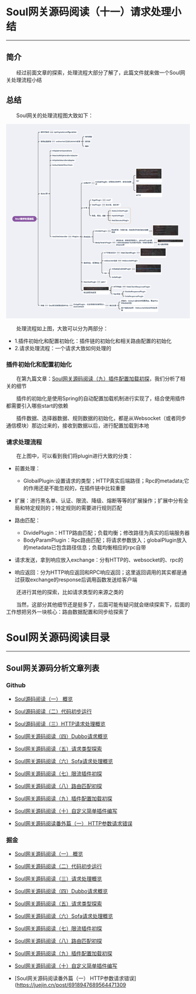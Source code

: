 # Soul网关源码阅读（十一）请求处理小结
***
## 简介
&ensp;&ensp;&ensp;&ensp;经过前面文章的探索，处理流程大部分了解了，此篇文件就来做一个Soul网关处理流程小结

## 总结
&ensp;&ensp;&ensp;&ensp;Soul网关的处理流程图大致如下：

![](./picture/process.png)

&ensp;&ensp;&ensp;&ensp;处理流程如上图，大致可以分为两部分：

- 1.插件初始化和配置初始化：插件链的初始化和相关路由配置的初始化
- 2.请求处理流程：一个请求大致如何处理的

### 插件初始化和配置初始化
&ensp;&ensp;&ensp;&ensp;在第九篇文章：[Soul网关源码阅读（九）插件配置加载初探](https://juejin.cn/post/6920074307590684685/)，我们分析了相关的细节

&ensp;&ensp;&ensp;&ensp;插件的初始化是使用Spring的自动配置加载机制进行实现了，结合使用插件都需要引入哪些start的依赖

&ensp;&ensp;&ensp;&ensp;插件数据、选择器数据、规则数据的初始化，都是从Websocket（或者同步通信模块）那边过来的，接收到数据以后，进行配置加载到本地

### 请求处理流程
&ensp;&ensp;&ensp;&ensp;在上图中，可以看到我们将plugin进行大致的分类：

- 前置处理：
  - GlobalPlugin:设置请求的类型；HTTP真实后端路径；Rpc的metadata;它的作用还是不能忽视的，在插件链中比较重要

- 扩展：进行黑名单、认证、限流、降级、熔断等等的扩展操作；扩展中分有全局和特定规则的；特定规则的需要进行规则匹配

- 路由匹配：
  - DividePlugin：HTTP路由匹配；负载均衡；修改路径为真实的后端服务器
  - BodyParamPlugin：Rpc路由匹配；将请求参数放入；globalPlugin放入的metadata已包含路径信息；负载均衡相应的rpc自带

- 请求发送，拿到响应放入exchange：分有HTTP的、websocket的、rpc的

- 响应返回：分为HTTP响应返回和RPC响应返回；这里返回调用的其实都是通过获取exchange的response后调用函数发送给客户端

&ensp;&ensp;&ensp;&ensp;还进行其他的探索，比如请求类型的来源之类的

&ensp;&ensp;&ensp;&ensp;当然，这部分其他细节还是挺多了，后面可能有疑问就会继续探索下，后面的工作想把另外一块核心：路由数据配置和同步给探索了
		
# Soul网关源码阅读目录
***
## Soul网关源码分析文章列表
### Github
- [Soul源码阅读（一） 概览](https://github.com/lw1243925457/SE-Notes/blob/master/profession/program/%E5%BC%80%E6%BA%90/soul/soul%E6%BA%90%E7%A0%81%E9%98%85%E8%AF%BB1-%E6%A6%82%E8%A7%88.md)
- [Soul源码阅读（二）代码初步运行](https://github.com/lw1243925457/SE-Notes/blob/master/profession/program/%E5%BC%80%E6%BA%90/soul/soul%E6%BA%90%E7%A0%81%E9%98%85%E8%AF%BB2-%E5%88%9D%E6%AD%A5%E8%BF%90%E8%A1%8C.md)
- [Soul源码阅读（三）HTTP请求处理概览](https://github.com/lw1243925457/SE-Notes/blob/master/profession/program/%E5%BC%80%E6%BA%90/soul/soul%E6%BA%90%E7%A0%81%E9%98%85%E8%AF%BB3-%E8%AF%B7%E6%B1%82%E5%A4%84%E7%90%86%E6%A6%82%E8%A7%88.md)
- [Soul网关源码阅读（四）Dubbo请求概览](https://github.com/lw1243925457/SE-Notes/blob/master/profession/program/%E5%BC%80%E6%BA%90/soul/soul%E6%BA%90%E7%A0%81%E9%98%85%E8%AF%BB4-dubbo%E8%AF%B7%E6%B1%82%E6%A6%82%E8%A7%88.md)
- [Soul网关源码阅读（五）请求类型探索](https://github.com/lw1243925457/SE-Notes/blob/master/profession/program/%E5%BC%80%E6%BA%90/soul/soul%E6%BA%90%E7%A0%81%E9%98%85%E8%AF%BB5-%E8%AF%B7%E6%B1%82%E7%B1%BB%E5%9E%8B%E6%8E%A2%E7%B4%A2.md)
- [Soul网关源码阅读（六）Sofa请求处理概览](https://github.com/lw1243925457/SE-Notes/blob/master/profession/program/%E5%BC%80%E6%BA%90/soul/soul%E6%BA%90%E7%A0%81%E9%98%85%E8%AF%BB6-sofa%E8%AF%B7%E6%B1%82%E5%A4%84%E7%90%86%E6%A6%82%E8%A7%88.md)
- [Soul网关源码阅读（七）限流插件初探](https://github.com/lw1243925457/SE-Notes/blob/master/profession/program/%E5%BC%80%E6%BA%90/soul/soul%E6%BA%90%E7%A0%81%E9%98%85%E8%AF%BB7-%E9%99%90%E6%B5%81%E6%8F%92%E4%BB%B6%E5%88%9D%E6%8E%A2.md)
- [Soul网关源码阅读（八）路由匹配初探](https://github.com/lw1243925457/SE-Notes/blob/0e6931519a84d5c603504b2c6a633698ac793b70/profession/program/%E5%BC%80%E6%BA%90/soul/soul%E6%BA%90%E7%A0%81%E9%98%85%E8%AF%BB8-%E8%B7%AF%E7%94%B1%E5%8C%B9%E9%85%8D%E5%88%9D%E6%8E%A2.md)
- [Soul网关源码阅读（九）插件配置加载初探](https://github.com/lw1243925457/SE-Notes/blob/master/profession/program/%E5%BC%80%E6%BA%90/soul/soul%E6%BA%90%E7%A0%81%E9%98%85%E8%AF%BB9-%E6%8F%92%E4%BB%B6%E9%85%8D%E7%BD%AE%E5%8A%A0%E8%BD%BD%E5%88%9D%E6%8E%A2.md)
- [Soul网关源码阅读（十）自定义简单插件编写](https://github.com/lw1243925457/SE-Notes/blob/master/profession/program/%E5%BC%80%E6%BA%90/soul/soul%E6%BA%90%E7%A0%81%E9%98%85%E8%AF%BB10-%E8%87%AA%E5%AE%9A%E4%B9%89%E7%AE%80%E5%8D%95%E6%8F%92%E4%BB%B6%E7%BC%96%E5%86%99.md)


- [Soul网关源码阅读番外篇（一） HTTP参数请求错误](https://github.com/lw1243925457/SE-Notes/blob/master/profession/program/%E5%BC%80%E6%BA%90/soul/soul%E6%BA%90%E7%A0%81%E9%98%85%E8%AF%BB%E7%95%AA%E5%A4%96%E7%AF%871-HTTP%E7%A4%BA%E4%BE%8B%E5%8F%82%E6%95%B0%E8%AF%B7%E6%B1%82%E9%94%99%E8%AF%AF.md)

### 掘金
- [Soul网关源码阅读（一） 概览](https://juejin.cn/post/6917864624423436296)
- [Soul网关源码阅读（二）代码初步运行](https://juejin.cn/post/6917865804121767944)
- [Soul网关源码阅读（三）请求处理概览](https://juejin.cn/post/6917866538712334343)
- [Soul网关源码阅读（四）Dubbo请求概览](https://juejin.cn/post/6917867369909977102)
- [Soul网关源码阅读（五）请求类型探索](https://juejin.cn/post/6918575905962983438)
- [Soul网关源码阅读（六）Sofa请求处理概览](https://juejin.cn/post/6918736260467015693)
- [Soul网关源码阅读（七）限流插件初探](https://juejin.cn/post/6919348164944232455/)
- [Soul网关源码阅读（八）路由匹配初探](https://juejin.cn/post/6919774553241550855/)
- [Soul网关源码阅读（九）插件配置加载初探](https://juejin.cn/post/6920074307590684685/)
- [Soul网关源码阅读（十）自定义简单插件编写](https://juejin.cn/post/6920142348617777166)

- [Soul网关源码阅读番外篇（一） HTTP参数请求错误](https://juejin.cn/post/6918947689564471309